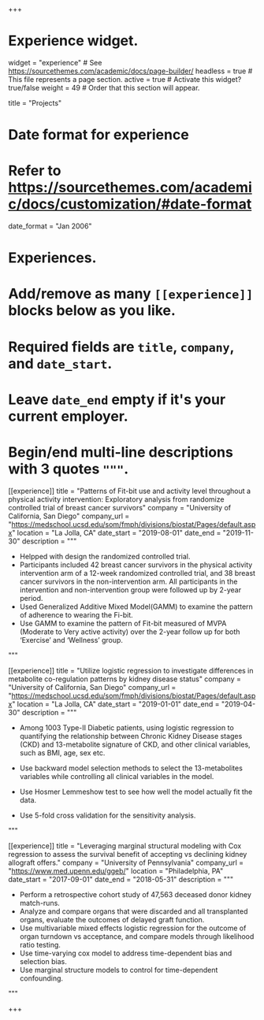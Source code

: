 +++
# Experience widget.
widget = "experience"  # See https://sourcethemes.com/academic/docs/page-builder/
headless = true  # This file represents a page section.
active = true  # Activate this widget? true/false
weight = 49  # Order that this section will appear.

title = "Projects"


# Date format for experience
#   Refer to https://sourcethemes.com/academic/docs/customization/#date-format
date_format = "Jan 2006"

# Experiences.
#   Add/remove as many `[[experience]]` blocks below as you like.
#   Required fields are `title`, `company`, and `date_start`.
#   Leave `date_end` empty if it's your current employer.
#   Begin/end multi-line descriptions with 3 quotes `"""`.


[[experience]]
  title = "Patterns of Fit-bit use and activity level throughout a physical activity intervention: 
  Exploratory analysis from  randomize controlled trial of breast cancer survivors"
  company = "University of California, San Diego"
  company_url = "https://medschool.ucsd.edu/som/fmph/divisions/biostat/Pages/default.aspx"
  location = "La Jolla, CA"
  date_start = "2019-08-01"
  date_end = "2019-11-30"
  description = """
  
  * Helpped with design the randomized controlled trial. 
  * Participants included 42 breast cancer survivors in the physical activity intervention arm of a 12-week randomized controlled trial, 
  and 38 breast cancer survivors in the non-intervention arm. All participants in the intervention and non-intervention group were followed up by 2-year period.
  * Used Generalized Additive Mixed Model(GAMM) to examine the pattern of adherence to wearing the Fi-bit. 
  * Use GAMM to examine the pattern of Fit-bit measured of MVPA (Moderate to Very active activity) over the 2-year follow up for both ‘Exercise’ and ‘Wellness’ group.
  
  """

[[experience]]
  title = "Utilize logistic regression to investigate differences in metabolite co-regulation patterns by kidney disease status"
  company = "University of California, San Diego"
  company_url = "https://medschool.ucsd.edu/som/fmph/divisions/biostat/Pages/default.aspx"
  location = "La Jolla, CA"
  date_start = "2019-01-01"
  date_end = "2019-04-30"
  description = """
  
  *  Among 1003 Type-II Diabetic patients, using logistic regression to quantifying the relationship 
  between Chronic Kidney Disease stages (CKD) and 13-metabolite signature of CKD, and other clinical variables, such as BMI, age, sex etc.
  
  * Use backward model selection methods to select the 13-metabolites variables while controlling all clinical variables in the model.
  * Use Hosmer Lemmeshow test to see how well the model actually fit the data.
  * Use 5-fold cross validation for the sensitivity analysis.
  
  """



[[experience]]
  title = "Leveraging marginal structural modeling with Cox regression to 
  assess the survival benefit of accepting vs declining kidney allograft offers."
  company = "University of Pennsylvania"
  company_url = "https://www.med.upenn.edu/ggeb/"
  location = "Philadelphia, PA"
  date_start = "2017-09-01"
  date_end = "2018-05-31"
  description = """
  
  * Perform a retrospective cohort study of 47,563 deceased donor kidney match-runs.
  * Analyze and compare organs that were discarded and all transplanted organs, 
  evaluate the outcomes of delayed graft function.
  * Use multivariable mixed effects logistic regression for the outcome of organ turndown vs acceptance, 
  and compare models through likelihood ratio testing.
  * Use time-varying cox model to address time-dependent bias and selection bias.
  * Use marginal structure models to control for time-dependent confounding. 
  
  
  """

+++
